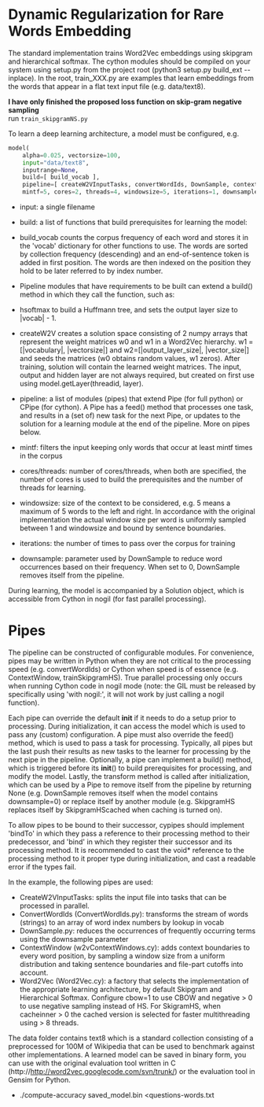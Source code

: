 Dynamic Regularization for Rare Words Embedding
===========

The standard implementation trains Word2Vec embeddings using skipgram and hierarchical softmax. The cython modules should be compiled on your system using setup.py from the project root (python3 setup.py build_ext --inplace). In the root, train_XXX.py are examples that learn embeddings from the words that appear in a flat text input file (e.g. data/text8). 

**I have only finished the proposed loss function on skip-gram negative sampling** <br>
run ```train_skipgramNS.py```


To learn a deep learning architecture, a model must be configured, e.g.
```python
model(
	alpha=0.025, vectorsize=100,
	input="data/text8",
	inputrange=None,
	build=[ build_vocab ],
	pipeline=[ createW2VInputTasks, convertWordIds, DownSample, contextWindow, Word2Vec ],
	mintf=5, cores=2, threads=4, windowsize=5, iterations=1, downsample=0.001)
```

- input: a single filename 
- build: a list of functions that build prerequisites for learning the model:
 - build_vocab counts the corpus frequency of each word and stores it in the 'vocab' dictionary for other functions to use. The words are sorted by collection frequency (descending) and an end-of-sentence token </s> is added in first position. The words are then indexed on the position they hold to be later referred to by index number.
 - Pipeline modules that have requirements to be built can extend a build() method in which they call the function, such as:
  - hsoftmax to build a Huffmann tree, and sets the output layer size to |vocab| - 1. 
  - createW2V creates a solution space consisting of 2 numpy arrays that represent the weight matrices w0 and w1 in a Word2Vec hierarchy. w1 = [|vocabulary|, |vectorsize|] and w2=[|output_layer_size|, |vector_size|] and seeds the matrices (w0 obtains random values, w1 zeros). After training, solution will contain the learned weight matrices. The input, output and hidden layer are not always required, but created on first use using model.getLayer(threadid, layer).

- pipeline: a list of modules (pipes) that extend Pipe (for full python) or CPipe (for cython). A Pipe has a feed() method that processes one task, and results in a (set of) new task for the next Pipe, or updates to the solution for a learning module at the end of the pipeline. More on pipes below.

- mintf: filters the input keeping only words that occur at least mintf times in the corpus

- cores/threads: number of cores/threads, when both are specified, the number of cores is used to build the prerequisites and the number of threads for learning.

- windowsize: size of the context to be considered, e.g. 5 means a maximum of 5 words to the left and right. In accordance with the original implementation the actual window size per word is uniformly sampled between 1 and windowsize and bound by sentence boundaries.

- iterations: the number of times to pass over the corpus for training

- downsample: parameter used by DownSample to reduce word occurrences based on their frequency. When set to 0, DownSample removes itself from the pipeline.

During learning, the model is accompanied by a Solution object, which is accessible from Cython in nogil (for fast parallel processing).

Pipes
=====

The pipeline can be constructed of configurable modules. For convenience, pipes may be written in Python when they are not critical to the processing speed (e.g. convertWordIds) or Cython when speed is of essence (e.g. ContextWindow, trainSkipgramHS). True parallel processing only occurs when running Cython code in nogil mode (note: the GIL must be released by specifically using 'with nogil:', it will not work by just calling a nogil function).

Each pipe can override the default __init__ if it needs to do a setup prior to processing. During initialization, it can access the model which is used to pass any (custom) configuration. A pipe must also override the feed() method, which is used to pass a task for processing. Typically, all pipes but the last push their results as new tasks to the learner for processing by the next pipe in the pipeline. Optionally, a pipe can implement a build() method, which is triggered before its __init__() to build prerequisites for processing, and modify the model. Lastly, the transform method is called after initialization, which can be used by a Pipe to remove itself from the pipeline by returning None (e.g. DownSample removes itself when the model contains downsample=0) or replace itself by another module (e.g. SkipgramHS replaces itself by SkipgramHScached when caching is turned on).  

To allow pipes to be bound to their successor, cypipes should implement 'bindTo' in which they pass a reference to their processing method to their predecessor, and 'bind' in which they register their successor and its processing method. It is recommended to cast the void* reference to the processing method to it proper type during initialization, and cast a readable error if the types fail.   

In the example, the following pipes are used:
- CreateW2VInputTasks: splits the input file into tasks that can be processed in parallel.
- ConvertWordIds (ConvertWordIds.py): transforms the stream of words (strings) to an array of word index numbers by lookup in vocab
- DownSample.py: reduces the occurrences of frequently occurring terms using the downsample parameter
- ContextWindow (w2vContextWindows.cy): adds context boundaries to every word position, by sampling a window size from a uniform distribution and taking sentence boundaries and file-part cutoffs into account. 
- Word2Vec (Word2Vec.cy): a factory that selects the implementation of the appropriate learning architecture, by default Skipgram and Hierarchical Softmax. Configure cbow=1 to use CBOW and negative > 0 to use negative sampling instead of HS. For SkigramHS, when cacheinner > 0 the cached version is selected for faster multithreading using > 8 threads.

The data folder contains text8 which is a standard collection consisting of a preprocessed for 100M of Wikipedia that can be used to benchmark against other implementations. A learned model can be saved in binary form, you can use with the original evaluation tool written in C (http://http://word2vec.googlecode.com/svn/trunk/) or the evaluation tool in Gensim for Python.
- ./compute-accuracy saved_model.bin <questions-words.txt
